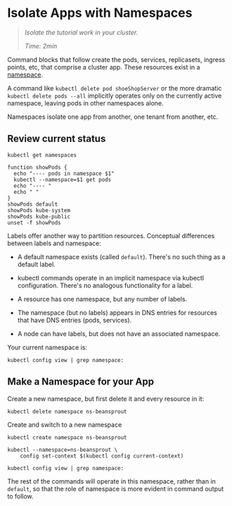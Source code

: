 # Isolate Apps with Namespaces

> _Isolate the tutorial work in your cluster._
>
> _Time: 2min_


[namespace]: https://kubernetes.io/docs/concepts/overview/working-with-objects/namespaces

Command blocks that follow create the pods, services,
replicasets, ingress points, etc, that comprise a
cluster app.  These resources exist in a [namespace].

A command like `kubectl delete pod shoeShopServer` or
the more dramatic `kubectl delete pods --all`
implicitly operates only on the currently active
namespace, leaving pods in other namespaces alone.

Namespaces isolate one app from another, one tenant
from another, etc.


## Review current status

<!-- @getNamespaces -->
```
kubectl get namespaces
```

<!-- @getPodsInDifferentNamespaces -->
```
function showPods {
  echo "---- pods in namespace $1"
  kubectl --namespace=$1 get pods
  echo "---- "
  echo " "
}
showPods default
showPods kube-system
showPods kube-public
unset -f showPods
```

Labels offer another way to partition resources.
Conceptual differences between labels and namespace:

* A default namespace exists (called
  `default`). There's no such thing as a default label.

* kubectl commands operate in an implicit namespace via
  kubectl configuration.  There's no analogous
  functionality for a label.

* A resource has one namespace, but any number of labels.

* The namespace (but no labels) appears in DNS entries
  for resources that have DNS entries (pods, services).

* A node can have labels, but does not have an
  associated namespace.


Your current namespace is:
<!-- @viewNamespace -->
```
kubectl config view | grep namespace:
```

## Make a Namespace for your App

Create a new namespace, but first delete it and every
resource in it:

<!-- @deleteNamespace -->
```
kubectl delete namespace ns-beansprout
```

Create and switch to a new namespace
<!-- @createNamespace -->
```
kubectl create namespace ns-beansprout
```

<!-- @changeDefaultNamespace -->
```
kubectl --namespace=ns-beansprout \
    config set-context $(kubectl config current-context)
```

<!-- @viewNamespace -->
```
kubectl config view | grep namespace:
```

The rest of the commands will operate in this
namespace, rather than in `default`, so that the role
of namespace is more evident in command output
to follow.
